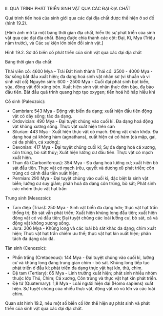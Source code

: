 II. QUÁ TRÌNH PHÁT TRIỂN SINH VẬT QUA CÁC ĐẠI ĐỊA CHẤT

Quá trình tiến hoá của sinh giới qua các đại địa chất được thể hiện ở sơ đồ (hình 19.2).

[Hình ảnh mô tả một bảng thời gian địa chất, hiển thị sự phát triển của sinh vật qua các đại địa chất. Bảng được chia thành các cột: Đại, Kỉ, Mya (Triệu năm trước), và Các sự kiện lớn biến đổi sinh vật.]

Hình 19.2. Sơ đồ biến cố phát triển của sinh vật qua các đại địa chất

Bảng thời gian địa chất:

Thái viễn cổ: 4600 Mya - Trái Đất hình thành
Thái cổ: 3500 - 4000 Mya - Sự sống bắt đầu xuất hiện; đa dạng hoá sinh vật nhân sơ (vi khuẩn và vi sinh vật cổ)
Nguyên sinh: 600 - 2500 Mya - Cuối đại phát sinh bọt biển, sứa, động vật đối xứng bên. Xuất hiện sinh vật nhân thực đơn bào, đa bào đầu tiên. Bắt đầu quá trình quang hợp tạo oxygen; tiến hoá hô hấp hiếu khí

Cổ sinh (Paleozoic):
- Cambrian: 543 Mya - Động vật biển đa dạng; xuất hiện đầu tiên động vật có dây sống; tảo đa dạng.
- Ordovician: 490 Mya - Đại tuyệt chủng vào cuối kỉ. Đa dạng hoá động vật không xương sống. Thực vật xuất hiện trên cạn
- Silurian: 443 Mya - Xuất hiện thực vật có mạch. Động vật chân khớp. Đa dạng hoá cá không hàm (agnathans), xuất hiện cá có hàm (cá mập, gai, cá da phiến, cá xương);
- Devonian: 417 Mya - Đại tuyệt chủng cuối kỉ; Sự đa dạng hoá cá xương, côn trùng, bò sát thủy; Xuất hiện lưỡng cư đầu tiên. Thực vật có mạch xuất hiện.
- Than đá (Carboniferous): 354 Mya - Đa dạng hoá lưỡng cư; xuất hiện bò sát đầu tiên. Thực vật có mạch (rêu, quyết và dương xỉ) phát triển; côn trùng có cánh đầu tiên xuất hiện;
- Permian: 290 Mya - Đại tuyệt chủng vào cuối kỉ, đặc biệt là sinh vật biển; lưỡng cư suy giảm; phân hoá đa dạng côn trùng, bò sát; Phát sinh các nhóm thực vật hạt trần

Trung sinh (Mesozoic):
- Tam điệp (Trias): 250 Mya - Sinh vật biển đa dạng hơn; thực vật hạt trần thống trị; Bò sát vẫn phát triển; Xuất hiện khủng long đầu tiên; xuất hiện động vật có vú đầu tiên; Đại tuyệt chủng các loài lưỡng cư, bò sát, cá và động vật không xương sống.
- Jura: 206 Mya - Khủng long và các loài bò sát khác đa dạng; chim xuất hiện; Thực vật hạt trần chiếm ưu thế; thực vật hạt kín xuất hiện; phân tách đa dạng các đá.

Tân sinh (Cenozoic):
- Phấn trắng (Cretaceous): 144 Mya - Đại tuyệt chủng vào cuối kỉ, lưỡng cư và khủng long đang trung gian chim - bò sát. Khủng long tiếp tục phát triển ở đầu kỉ; phát triển đa dạng thực vật hạt kín, thú, chim.
- Đệ tam (Tertiary): 65 Mya - Linh trưởng xuất hiện; phát sinh nhiều nhóm thuộc lớp Thú, Chim; Cá xương, Côn trùng và thực vật hạt kín phát triển.
- Đệ tứ (Quaternary): 1,8 Mya - Loài người hiện đại (Homo sapiens) xuất hiện. Sự tuyệt chủng của nhiều thực vật, động vật có vú lớn và các loài chim.

Quan sát hình 19.2, nêu một số biến cố lớn thể hiện sự phát sinh và phát triển của sinh vật qua các đại địa chất.